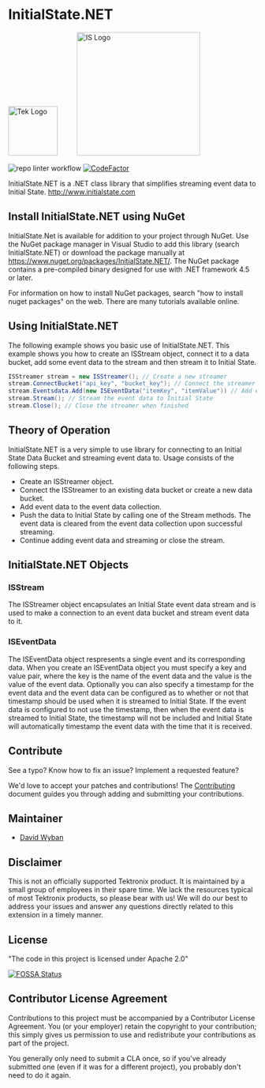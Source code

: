 # InitialState<nolink/>.NET
<picture>
  <source media="(prefers-color-scheme: dark)" srcset="https://theme.tekcloud.com/prod/github/tek-logo-round-dark-mode.png" width="100px">
  <source media="(prefers-color-scheme: light)" srcset="https://theme.tekcloud.com/prod/github/tek-logo-round-light-mode.png" width="100px">
  <img alt="Tek Logo" src="https://theme.tekcloud.com/prod/github/tek-logo-round-light-mode.png" width="100px">
</picture>
&nbsp;&nbsp;&nbsp;&nbsp;&nbsp;&nbsp;&nbsp;&nbsp;
<picture>
  <source media="(prefers-color-scheme: dark)" srcset="https://theme.tekcloud.com/prod/github/is-logo-dark-mode.svg" width="250px">
  <source media="(prefers-color-scheme: light)" srcset="https://theme.tekcloud.com/prod/github/is-logo-light-mode.svg" width="250px">
  <img alt="IS Logo" src="https://theme.tekcloud.com/prod/github/is-logo-light-mode.svg" width="250px">
</picture>

![repo linter workflow](https://github.com/tektronix/initialstate.NET/actions/workflows/tek-repo-lint.yml/badge.svg) [![CodeFactor](https://www.codefactor.io/repository/github/tektronix/initialstate.net/badge)](https://www.codefactor.io/repository/github/tektronix/initialstate.net)

InitialState<nolink/>.NET is a .NET class library that simplifies streaming event data to Initial State.  http://www.initialstate.com


## Install InitialState<nolink />.NET using NuGet
InitialState<nolink />.Net is available for addition to your project through NuGet.  Use the NuGet package manager in Visual Studio to add this library (search InitialState<nolink />.NET) or download the package manually at https://www.nuget.org/packages/InitialState.NET/.  The NuGet package contains a pre-compiled binary designed for use with .NET framework 4.5 or later.

For information on how to install NuGet packages, search "how to install nuget packages" on the web.  There are many tutorials available online.


## Using InitialState.NET

The following example shows you basic use of InitialState<nolink/>.NET.  This example shows you how to create an ISStream object, connect it to a data bucket, add some event data to the stream and then stream it to Initial State.

```csharp
ISStreamer stream = new ISStreamer(); // Create a new streamer
stream.ConnectBucket("api_key", "bucket_key"); // Connect the streamer to an event data bucket
stream.Eventsdata.Add(new ISEventData("itemKey", "itemValue")) // Add event data to be streamed
stream.Stream(); // Stream the event data to Initial State
stream.Close(); // Close the streamer when finished
```

## Theory of Operation
InitialState<nolink/>.NET is a very simple to use library for connecting to an Initial State Data Bucket and streaming event data to.  Usage consists of the following steps.

* Create an ISStreamer object.
* Connect the ISStreamer to an existing data bucket or create a new data bucket.
* Add event data to the event data collection.
* Push the data to Initial State by calling one of the Stream methods.  The event data is cleared from the event data collection upon successful streaming.
* Continue adding event data and streaming or close the stream.


## InitialState<nolink/>.NET Objects

### ISStream
The ISStreamer object encapsulates an Initial State event data stream and is used to make a connection to an event data bucket and stream event data to it.

### ISEventData
The ISEventData object respresents a single event and its corresponding data.  When you create an ISEventData object you must specify a key and value pair, where the key is the name of the event data and the value is the value of the event data.  Optionally you can also specify a timestamp for the event data and the event data can be configured as to whether or not that timestamp should be used when it is streamed to Initial State.  If the event data is configured to not use the timestamp, then when the event data is streamed to Initial State, the timestamp will not be included and Initial State will automatically timestamp the event data with the time that it is received.


## Contribute

See a typo? Know how to fix an issue? Implement a requested feature?

We'd love to accept your patches and contributions! The [Contributing](CONTRIBUTING.md) document guides you through adding and submitting your contributions.


## Maintainer

* [David Wyban](https://github.com/dwyban)


## Disclaimer

This is not an officially supported Tektronix product. It is maintained by a small group of employees in their spare time. We lack the resources typical of most Tektronix products, so please bear with us! We will do our best to address your issues and answer any questions directly related to this extension in a timely manner.


## License

"The code in this project is licensed under Apache 2.0"

[![FOSSA Status](https://app.fossa.com/api/projects/git%2Bgithub.com%2Ftektronix%2Finitialstate.NET.svg?type=shield)](https://app.fossa.com/projects/git%2Bgithub.com%2Ftektronix%2Finitialstate.NET?ref=badge_shield)


## Contributor License Agreement

Contributions to this project must be accompanied by a Contributor License Agreement. You (or your employer) retain the copyright to your contribution; this simply gives us permission to use and redistribute your contributions as part of the project.

You generally only need to submit a CLA once, so if you've already submitted one (even if it was for a different project), you probably don't need to do it again.
